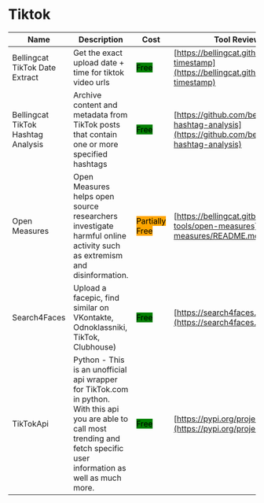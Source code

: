 # Tiktok

| Name | Description | Cost | Tool Review and Guide |
| --- | --- | --- | --- |
| Bellingcat TikTok Date Extract | Get the exact upload date + time for tiktok video urls | <mark style="background-color:green;">Free</mark> | [https://bellingcat.github.io/tiktok-timestamp](https://bellingcat.github.io/tiktok-timestamp) |
| Bellingcat TikTok Hashtag Analysis | Archive content and metadata from TikTok posts that contain one or more specified hashtags | <mark style="background-color:green;">Free</mark> | [https://github.com/bellingcat/tiktok-hashtag-analysis](https://github.com/bellingcat/tiktok-hashtag-analysis) |
| Open Measures | Open Measures helps open source researchers investigate harmful online activity such as extremism and disinformation. | <mark style="background-color:orange;">Partially Free</mark> | [https://bellingcat.gitbook.io/toolkit/more/all-tools/open-measures](../../../tools/open-measures/README.md) |
| Search4Faces | Upload a facepic, find similar on VKontakte, Odnoklassniki, TikTok, Clubhouse) | <mark style="background-color:green;">Free</mark> | [https://search4faces.com](https://search4faces.com) |
| TikTokApi | Python - This is an unofficial api wrapper for TikTok.com in python. With this api you are able to call most trending and fetch specific user information as well as much more. | <mark style="background-color:green;">Free</mark> | [https://pypi.org/project/TikTokApi](https://pypi.org/project/TikTokApi) |